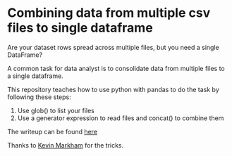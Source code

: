 # Combining data from multiple csv files to single dataframe

Are your dataset rows spread across multiple files, but you need a single DataFrame?

A common task for data analyst is to consolidate data from multiple files to a single dataframe.

This repository teaches how to use python with pandas to do the task by following these steps:

1. Use glob() to list your files
2. Use a generator expression to read files and concat() to combine them

The writeup can be found [here](https://bit.ly/data_consolidation)


Thanks to [Kevin Markham](https://www.dataschool.io/) for the tricks.